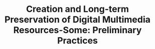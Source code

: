 ---
abstract: null
creators:
- Yunchuan Luo
date: null
document_url: https://services.phaidra.univie.ac.at/api/object/o:294497/download
grand_parent: iPRES
institutions: []
keywords:
- beijing
landing_page_url: https://phaidra.univie.ac.at/o:294497
language: eng
layout: publication
license: CC BY-SA 3.0 AT
notes_url: null
parent: iPRES 2007
publication_type: presentation
size: 648396
slides_url: null
source_name: iPRES
stream_url: null
title: 'Creation and Long-term Preservation of Digital Multimedia Resources-Some:
  Preliminary Practices'
year: 2007
---